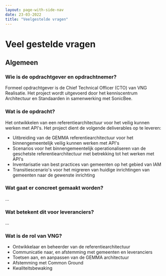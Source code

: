 ```yaml
---
layout: page-with-side-nav
date: 23-03-2022
title: "Veelgestelde vragen"
---
```

# Veel gestelde vragen

## Algemeen

### Wie is de opdrachtgever en opdrachtnemer?

Formeel opdrachtgever is de Chief Technical Officer (CTO) van VNG Realisatie. Het project wordt uitgevoerd door het kenniscentrum Architectuur en Standaarden in samenwerking met SonicBee.

### Wat is de opdracht?

Het ontwikkelen van een referentiearchitectuur voor het veilig kunnen werken met API's. Het project dient de volgende deliverables op te leveren:

* Uitbreiding van de GEMMA referentiearchitectuur voor het binnengemeentelijk veilig kunnen werken met API's
* Scenarios voor het binnengemeentelijk operationaliseren van de geschetste referentiearchitectuur met betrekking tot het werken met API's
* Inventarisatie van best practices van gemeenten op het gebied van IAM
* Transitiescenario's voor het migreren van huidige inrichtingen van gemeenten naar de gewenste inrichting

### Wat gaat er concreet gemaakt worden?

...

### Wat betekent dit voor leveranciers?

...

### Wat is de rol van VNG?

* Ontwikkelaar en beheerder van de referentiearchitectuur
* Communicatie naar, en afstemming met gemeenten en leveranciers
* Toetsen aan, en aanpassen van de GEMMA architectuur
* Afstemming met Common Ground
* Kwaliteitsbewaking


